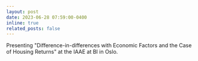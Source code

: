 ```yaml
---
layout: post
date: 2023-06-28 07:59:00-0400
inline: true
related_posts: false
---
```


Presenting "Difference-in-differences with Economic Factors and the Case of Housing Returns" at the IAAE at BI in Oslo.
